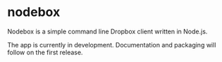 # nodebox

Nodebox is a simple command line Dropbox client written in Node.js.

The app is currently in development. Documentation and packaging will
follow on the first release.